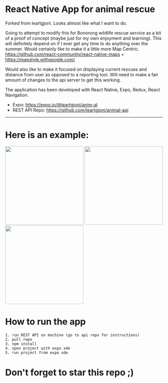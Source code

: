 # React Native App for animal rescue

Forked from leartgjoni. Looks almost like what I want to do.

Going to attempt to modify this for Bonorong wildlife rescue service as a bit of a proof of concept (maybe just for my own enjoyment and learning).
This will definitely depend on if I ever get any time to do anything over the summer.
Would certainly like to make it a little more Map Centric. https://github.com/react-community/react-native-maps + https://mapstyle.withgoogle.com/

Would also like to make it focused on displaying current rescues and distance from user as opposed to a reporting tool.
Will need to make a fair amount of changes to the api server to get this working. 

The application has been developed with React Native, Expo, Redux, React Navigation.<br/>

- Expo: https://expo.io/@leartgjoni/anim-al <br/>
- REST API Repo: https://github.com/leartgjoni/animal-api

---

# Here is an example:
<img src="https://raw.githubusercontent.com/leartgjoni/animal/master/Demo/1.jpeg" width="250">
<img src="https://raw.githubusercontent.com/leartgjoni/animal/master/Demo/2.jpeg" width="250">
<img src="https://raw.githubusercontent.com/leartgjoni/animal/master/Demo/3.jpeg" width="250">

# How to run the app

	1. run REST API on machine (go to api repo for instructions)
	2. pull repo
	3. npm install
	4. open project with expo xde
	5. run project from expo xde

# Don't forget to star this repo ;)
